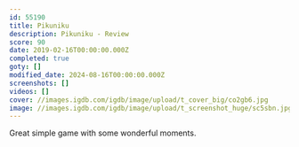 ```yaml
---
id: 55190
title: Pikuniku
description: Pikuniku - Review
score: 90
date: 2019-02-16T00:00:00.000Z
completed: true
goty: []
modified_date: 2024-08-16T00:00:00.000Z
screenshots: []
videos: []
cover: //images.igdb.com/igdb/image/upload/t_cover_big/co2gb6.jpg
image: //images.igdb.com/igdb/image/upload/t_screenshot_huge/sc5sbn.jpg
---
```

Great simple game with some wonderful moments.